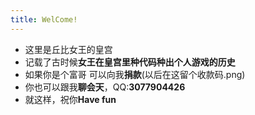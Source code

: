 ```yaml
---
title: WelCome!
---
```

- 这里是丘比女王的皇宫
- 记载了古时候**女王在皇宫里种代码种出个人游戏的历史**
- 如果你是个富哥 可以向我**捐款**(以后在这留个收款码.png)
- 你也可以跟我**聊会天**，QQ:**3077904426**
- 就这样，祝你**Have fun**